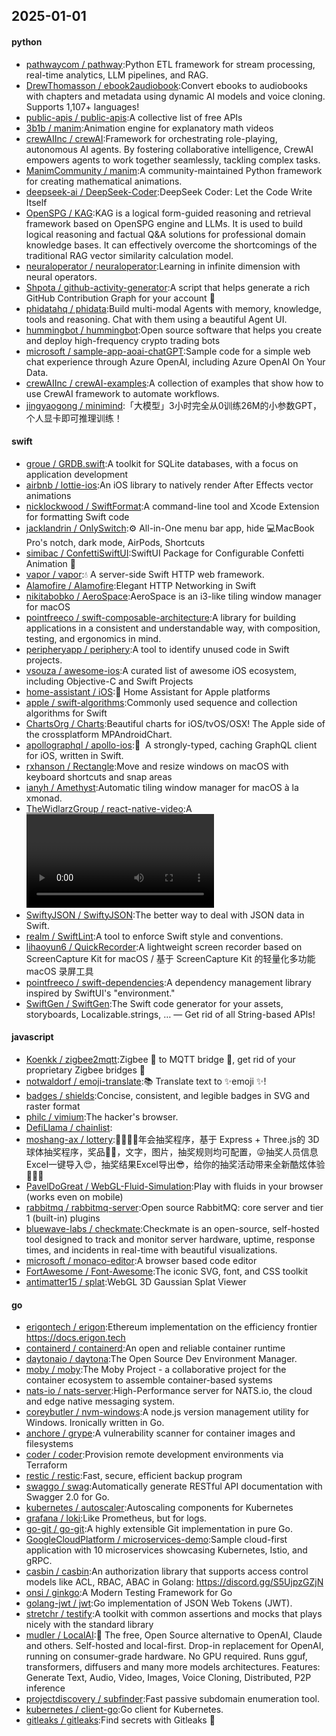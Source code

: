 ## 2025-01-01

#### python
* [pathwaycom / pathway](https://github.com/pathwaycom/pathway):Python ETL framework for stream processing, real-time analytics, LLM pipelines, and RAG.
* [DrewThomasson / ebook2audiobook](https://github.com/DrewThomasson/ebook2audiobook):Convert ebooks to audiobooks with chapters and metadata using dynamic AI models and voice cloning. Supports 1,107+ languages!
* [public-apis / public-apis](https://github.com/public-apis/public-apis):A collective list of free APIs
* [3b1b / manim](https://github.com/3b1b/manim):Animation engine for explanatory math videos
* [crewAIInc / crewAI](https://github.com/crewAIInc/crewAI):Framework for orchestrating role-playing, autonomous AI agents. By fostering collaborative intelligence, CrewAI empowers agents to work together seamlessly, tackling complex tasks.
* [ManimCommunity / manim](https://github.com/ManimCommunity/manim):A community-maintained Python framework for creating mathematical animations.
* [deepseek-ai / DeepSeek-Coder](https://github.com/deepseek-ai/DeepSeek-Coder):DeepSeek Coder: Let the Code Write Itself
* [OpenSPG / KAG](https://github.com/OpenSPG/KAG):KAG is a logical form-guided reasoning and retrieval framework based on OpenSPG engine and LLMs. It is used to build logical reasoning and factual Q&A solutions for professional domain knowledge bases. It can effectively overcome the shortcomings of the traditional RAG vector similarity calculation model.
* [neuraloperator / neuraloperator](https://github.com/neuraloperator/neuraloperator):Learning in infinite dimension with neural operators.
* [Shpota / github-activity-generator](https://github.com/Shpota/github-activity-generator):A script that helps generate a rich GitHub Contribution Graph for your account 🤖
* [phidatahq / phidata](https://github.com/phidatahq/phidata):Build multi-modal Agents with memory, knowledge, tools and reasoning. Chat with them using a beautiful Agent UI.
* [hummingbot / hummingbot](https://github.com/hummingbot/hummingbot):Open source software that helps you create and deploy high-frequency crypto trading bots
* [microsoft / sample-app-aoai-chatGPT](https://github.com/microsoft/sample-app-aoai-chatGPT):Sample code for a simple web chat experience through Azure OpenAI, including Azure OpenAI On Your Data.
* [crewAIInc / crewAI-examples](https://github.com/crewAIInc/crewAI-examples):A collection of examples that show how to use CrewAI framework to automate workflows.
* [jingyaogong / minimind](https://github.com/jingyaogong/minimind):「大模型」3小时完全从0训练26M的小参数GPT，个人显卡即可推理训练！

#### swift
* [groue / GRDB.swift](https://github.com/groue/GRDB.swift):A toolkit for SQLite databases, with a focus on application development
* [airbnb / lottie-ios](https://github.com/airbnb/lottie-ios):An iOS library to natively render After Effects vector animations
* [nicklockwood / SwiftFormat](https://github.com/nicklockwood/SwiftFormat):A command-line tool and Xcode Extension for formatting Swift code
* [jacklandrin / OnlySwitch](https://github.com/jacklandrin/OnlySwitch):⚙️ All-in-One menu bar app, hide 💻MacBook Pro's notch, dark mode, AirPods, Shortcuts
* [simibac / ConfettiSwiftUI](https://github.com/simibac/ConfettiSwiftUI):SwiftUI Package for Configurable Confetti Animation 🎉
* [vapor / vapor](https://github.com/vapor/vapor):💧 A server-side Swift HTTP web framework.
* [Alamofire / Alamofire](https://github.com/Alamofire/Alamofire):Elegant HTTP Networking in Swift
* [nikitabobko / AeroSpace](https://github.com/nikitabobko/AeroSpace):AeroSpace is an i3-like tiling window manager for macOS
* [pointfreeco / swift-composable-architecture](https://github.com/pointfreeco/swift-composable-architecture):A library for building applications in a consistent and understandable way, with composition, testing, and ergonomics in mind.
* [peripheryapp / periphery](https://github.com/peripheryapp/periphery):A tool to identify unused code in Swift projects.
* [vsouza / awesome-ios](https://github.com/vsouza/awesome-ios):A curated list of awesome iOS ecosystem, including Objective-C and Swift Projects
* [home-assistant / iOS](https://github.com/home-assistant/iOS):📱 Home Assistant for Apple platforms
* [apple / swift-algorithms](https://github.com/apple/swift-algorithms):Commonly used sequence and collection algorithms for Swift
* [ChartsOrg / Charts](https://github.com/ChartsOrg/Charts):Beautiful charts for iOS/tvOS/OSX! The Apple side of the crossplatform MPAndroidChart.
* [apollographql / apollo-ios](https://github.com/apollographql/apollo-ios):📱  A strongly-typed, caching GraphQL client for iOS, written in Swift.
* [rxhanson / Rectangle](https://github.com/rxhanson/Rectangle):Move and resize windows on macOS with keyboard shortcuts and snap areas
* [ianyh / Amethyst](https://github.com/ianyh/Amethyst):Automatic tiling window manager for macOS à la xmonad.
* [TheWidlarzGroup / react-native-video](https://github.com/TheWidlarzGroup/react-native-video):A <Video /> component for react-native
* [SwiftyJSON / SwiftyJSON](https://github.com/SwiftyJSON/SwiftyJSON):The better way to deal with JSON data in Swift.
* [realm / SwiftLint](https://github.com/realm/SwiftLint):A tool to enforce Swift style and conventions.
* [lihaoyun6 / QuickRecorder](https://github.com/lihaoyun6/QuickRecorder):A lightweight screen recorder based on ScreenCapture Kit for macOS / 基于 ScreenCapture Kit 的轻量化多功能 macOS 录屏工具
* [pointfreeco / swift-dependencies](https://github.com/pointfreeco/swift-dependencies):A dependency management library inspired by SwiftUI's "environment."
* [SwiftGen / SwiftGen](https://github.com/SwiftGen/SwiftGen):The Swift code generator for your assets, storyboards, Localizable.strings, … — Get rid of all String-based APIs!

#### javascript
* [Koenkk / zigbee2mqtt](https://github.com/Koenkk/zigbee2mqtt):Zigbee 🐝 to MQTT bridge 🌉, get rid of your proprietary Zigbee bridges 🔨
* [notwaldorf / emoji-translate](https://github.com/notwaldorf/emoji-translate):📚 Translate text to ✨emoji ✨!
* [badges / shields](https://github.com/badges/shields):Concise, consistent, and legible badges in SVG and raster format
* [philc / vimium](https://github.com/philc/vimium):The hacker's browser.
* [DefiLlama / chainlist](https://github.com/DefiLlama/chainlist):
* [moshang-ax / lottery](https://github.com/moshang-ax/lottery):🎉🌟✨🎈年会抽奖程序，基于 Express + Three.js的 3D 球体抽奖程序，奖品🧧🎁，文字，图片，抽奖规则均可配置，😜抽奖人员信息Excel一键导入😍，抽奖结果Excel导出😎，给你的抽奖活动带来全新酷炫体验🚀🚀🚀
* [PavelDoGreat / WebGL-Fluid-Simulation](https://github.com/PavelDoGreat/WebGL-Fluid-Simulation):Play with fluids in your browser (works even on mobile)
* [rabbitmq / rabbitmq-server](https://github.com/rabbitmq/rabbitmq-server):Open source RabbitMQ: core server and tier 1 (built-in) plugins
* [bluewave-labs / checkmate](https://github.com/bluewave-labs/checkmate):Checkmate is an open-source, self-hosted tool designed to track and monitor server hardware, uptime, response times, and incidents in real-time with beautiful visualizations.
* [microsoft / monaco-editor](https://github.com/microsoft/monaco-editor):A browser based code editor
* [FortAwesome / Font-Awesome](https://github.com/FortAwesome/Font-Awesome):The iconic SVG, font, and CSS toolkit
* [antimatter15 / splat](https://github.com/antimatter15/splat):WebGL 3D Gaussian Splat Viewer

#### go
* [erigontech / erigon](https://github.com/erigontech/erigon):Ethereum implementation on the efficiency frontier https://docs.erigon.tech
* [containerd / containerd](https://github.com/containerd/containerd):An open and reliable container runtime
* [daytonaio / daytona](https://github.com/daytonaio/daytona):The Open Source Dev Environment Manager.
* [moby / moby](https://github.com/moby/moby):The Moby Project - a collaborative project for the container ecosystem to assemble container-based systems
* [nats-io / nats-server](https://github.com/nats-io/nats-server):High-Performance server for NATS.io, the cloud and edge native messaging system.
* [coreybutler / nvm-windows](https://github.com/coreybutler/nvm-windows):A node.js version management utility for Windows. Ironically written in Go.
* [anchore / grype](https://github.com/anchore/grype):A vulnerability scanner for container images and filesystems
* [coder / coder](https://github.com/coder/coder):Provision remote development environments via Terraform
* [restic / restic](https://github.com/restic/restic):Fast, secure, efficient backup program
* [swaggo / swag](https://github.com/swaggo/swag):Automatically generate RESTful API documentation with Swagger 2.0 for Go.
* [kubernetes / autoscaler](https://github.com/kubernetes/autoscaler):Autoscaling components for Kubernetes
* [grafana / loki](https://github.com/grafana/loki):Like Prometheus, but for logs.
* [go-git / go-git](https://github.com/go-git/go-git):A highly extensible Git implementation in pure Go.
* [GoogleCloudPlatform / microservices-demo](https://github.com/GoogleCloudPlatform/microservices-demo):Sample cloud-first application with 10 microservices showcasing Kubernetes, Istio, and gRPC.
* [casbin / casbin](https://github.com/casbin/casbin):An authorization library that supports access control models like ACL, RBAC, ABAC in Golang: https://discord.gg/S5UjpzGZjN
* [onsi / ginkgo](https://github.com/onsi/ginkgo):A Modern Testing Framework for Go
* [golang-jwt / jwt](https://github.com/golang-jwt/jwt):Go implementation of JSON Web Tokens (JWT).
* [stretchr / testify](https://github.com/stretchr/testify):A toolkit with common assertions and mocks that plays nicely with the standard library
* [mudler / LocalAI](https://github.com/mudler/LocalAI):🤖 The free, Open Source alternative to OpenAI, Claude and others. Self-hosted and local-first. Drop-in replacement for OpenAI, running on consumer-grade hardware. No GPU required. Runs gguf, transformers, diffusers and many more models architectures. Features: Generate Text, Audio, Video, Images, Voice Cloning, Distributed, P2P inference
* [projectdiscovery / subfinder](https://github.com/projectdiscovery/subfinder):Fast passive subdomain enumeration tool.
* [kubernetes / client-go](https://github.com/kubernetes/client-go):Go client for Kubernetes.
* [gitleaks / gitleaks](https://github.com/gitleaks/gitleaks):Find secrets with Gitleaks 🔑
